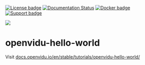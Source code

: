 [![License badge](https://img.shields.io/badge/license-Apache2-orange.svg)](http://www.apache.org/licenses/LICENSE-2.0)
[![Documentation Status](https://readthedocs.org/projects/openviduio-docs/badge/?version=stable)](https://docs.openvidu.io/en/stable/?badge=stable)
[![Docker badge](https://img.shields.io/docker/pulls/openvidu/openvidu-server-kms.svg)](https://hub.docker.com/r/openvidu/openvidu-server-kms)
[![Support badge](https://img.shields.io/badge/support-sof-yellowgreen.svg)](https://groups.google.com/forum/#!forum/openvidu)

[![][OpenViduLogo]](http://openvidu.io)

openvidu-hello-world
===

Visit [docs.openvidu.io/en/stable/tutorials/openvidu-hello-world/](http://docs.openvidu.io/en/stable/tutorials/openvidu-hello-world/)

[OpenViduLogo]: https://secure.gravatar.com/avatar/5daba1d43042f2e4e85849733c8e5702?s=120